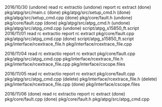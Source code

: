 2016/10/30	(undone)	read rc extractio
			(undone)	report rc extract
			(done)		pkg/atpg/src/main.c
			(done)		pkg/atpg/src/setup_cmd.h
            (done)		pkg/atpg/src/setup_cmd.cpp
		    (done)		pkg/core/fault.h
			(undone)	pkg/core/fault.cpp
			(done)		pkg/atpg/src/atpg_cmd.h
			(undone) 	pkg/atpg/src/atpg_cmd.cpp
			(undone)	script/atpg_s15850_ft.script
2016/11/01	read rc extractio
			report rc extract
			pkg/core/fault.cpp
			pkg/atpg/src/atpg_cmd.cpp
			(done)	script/atpg_s15850_ft.script
			pkg/interface/rcextrace_file.h
			pkg/interface/rcextrace_file.cpp
			
2016/11/04	read rc extractio
			report rc extract
			pkg/core/fault.cpp
			pkg/atpg/src/atpg_cmd.cpp
			pkg/interface/rcextrace_file.h
			pkg/interface/rcextrace_file.cpp
			pkg/interface/cscope.files

2016/11/05	read rc extractio
			report rc extract
			pkg/core/fault.cpp
			pkg/atpg/src/atpg_cmd.cpp
			(delete)	pkg/interface/rcextrace_file.h
			(delete)	pkg/interface/rcextrace_file.cpp
			(done)		pkg/interface/cscope.files	
			
2016/11/06	(done)		read rc extractio
			report rc extract
			(done)		pkg/core/fault.cpp
			(done)		pkg/core/fault.h
			pkg/atpg/src/atpg_cmd.cpp	
			
			
